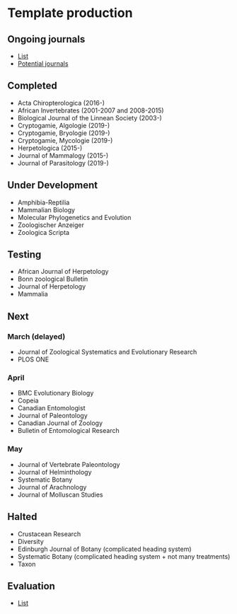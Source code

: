 # Template production

## Ongoing journals
* [List](https://docs.google.com/spreadsheets/d/1KDdmrWu9JSDwUJLUI-N3o3YJOszPVZz07p1Y5NqrT6I/edit#gid=0)
* [Potential journals](https://github.com/plazi/arcadia-project/blob/master/journal%20processing.md)

## Completed
- Acta Chiropterologica (2016-)
- African Invertebrates (2001-2007 and 2008-2015)
- Biological Journal of the Linnean Society (2003-)
- Cryptogamie, Algologie (2019-)
- Cryptogamie, Bryologie (2019-)
- Cryptogamie, Mycologie (2019-)
- Herpetologica (2015-)
- Journal of Mammalogy (2015-)
- Journal of Parasitology (2019-)

## Under Development
- Amphibia-Reptilia
- Mammalian Biology
- Molecular Phylogenetics and Evolution
- Zoologischer Anzeiger
- Zoologica Scripta

## Testing
- African Journal of Herpetology
- Bonn zoological Bulletin
- Journal of Herpetology
- Mammalia

## Next
### March (delayed)
- Journal of Zoological Systematics and Evolutionary Research
- PLOS ONE

### April
- BMC Evolutionary Biology
- Copeia
- Canadian Entomologist
- Journal of Paleontology
- Canadian Journal of Zoology
- Bulletin of Entomological Research

### May
- Journal of Vertebrate Paleontology
- Journal of Helminthology
- Systematic Botany
- Journal of Arachnology
- Journal of Molluscan Studies

## Halted
- Crustacean Research
- Diversity
- Edinburgh Journal of Botany (complicated heading system)
- Systematic Botany (complicated heading system + not many treatments)
- Taxon

## Evaluation
* [List](https://docs.google.com/spreadsheets/d/19CHlSuGymuGDKcHO6P9iboozEZ8a5tzt_TNmeZVzjTs/edit#gid=0)
